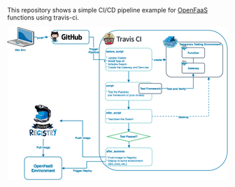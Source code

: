 This repository shows a simple CI/CD pipeline example for [OpenFaaS](https://github.com/openfaas/faas) functions using travis-ci.

![image](assets/draw.io/openfaas-travis-ci.png)